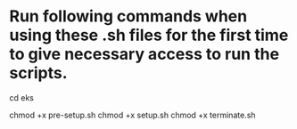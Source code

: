 # Run following commands when using these .sh files for the first time to give necessary access to run the scripts.
cd eks

chmod +x pre-setup.sh
chmod +x setup.sh
chmod +x terminate.sh